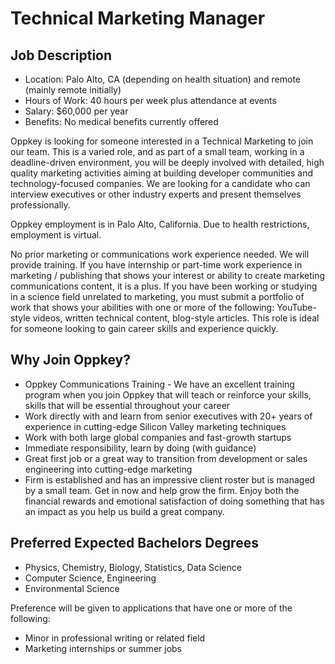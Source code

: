 # Technical Marketing Manager

## Job Description
* Location: Palo Alto, CA (depending on health situation) and remote (mainly remote initially)
* Hours of Work: 40 hours per week plus attendance at events
* Salary: $60,000 per year
* Benefits: No medical benefits currently offered
 
Oppkey is looking for someone interested in a Technical Marketing to join our team. This is a varied role, and as part of a small team, working in a deadline-driven environment, you will be deeply involved with detailed, high quality marketing activities aiming at building developer communities and technology-focused companies. We are looking for a candidate who can interview executives or other industry experts and present themselves professionally. 
 
Oppkey employment is in Palo Alto, California. Due to health restrictions, employment is virtual.
  
No prior marketing or communications work experience needed. We will provide training. If you have internship or part-time work experience in marketing / publishing that shows your interest or ability to create marketing communications content, it is a plus. If you have been working or studying in a science field unrelated to marketing, you must submit a portfolio of work that shows your abilities with one or more of the following: YouTube-style videos, written technical content, blog-style articles. This role is ideal for someone looking to gain career skills and experience quickly. 
 
## Why Join Oppkey?
 
* Oppkey Communications Training - We have an excellent training program when you join Oppkey that will teach or reinforce your skills, skills that will be essential throughout your career
* Work directly with and learn from senior executives with 20+ years of experience in cutting-edge Silicon Valley marketing techniques
* Work with both large global companies and fast-growth startups
* Immediate responsibility, learn by doing (with guidance)
* Great first job or a great way to transition from development or sales engineering into cutting-edge marketing
* Firm is established and has an impressive client roster but is managed by a small team. Get in now and help grow the firm. Enjoy both the financial rewards and emotional satisfaction of doing something that has an impact as you help us build a great company.
 
## Preferred Expected Bachelors Degrees
* Physics, Chemistry, Biology, Statistics, Data Science
* Computer Science, Engineering
* Environmental Science
 
Preference will be given to applications that have one or more of the following:
* Minor in professional writing or related field
* Marketing internships or summer jobs
